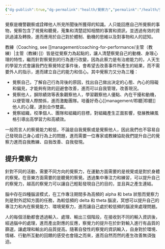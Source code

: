```yaml
---
{"dg-publish":true,"dg-permalink":"health/覺察力","permalink":"/health/覺察力/","title":"覺察力"}
---
```



覺察是機警觀察或詮釋他人所見所聞後所獲得的知識。人只能回應自己所覺察的事物，覺察包含了視覺和聽覺，蒐集和清楚認知相關的事實和資訊，並透過有效的資訊過濾及轉換，進而應用於自己對於體制、動機的思維以及對事物和人的認知。

教練（Coaching, see [[management/coaching-for-performance/主管（教練）\|主管（教練）]]）皆是從覺察力為起點的，讓人清楚察覺自己的動機、身理心理的特性，繼而針對察覺到的行為進行改變，因為此察力是有治癒能力的，人天生的學習方式會讓我們在察覺特定事件後，會希望去改善事件所產生的結果，而不需要外人的指示，進而建立自己的能力和信心。其中覺察力又分為三種：
- 覺察自己，了解自己行為背後的原因，找出自己做出決定的心態、內心的阻礙和偏見，才能夠有效的迴避會改善，進而可以自我管理，改善現況。
- 覺察他人，摒除績效等表象觀察他人，學習觀察他人優點、內在干擾和動機，以便管理人際關係，進而激勵團隊。培養好奇心[[management/聆聽\|聆聽]]他人的心聲，達到合作雙贏。
- 覺察組織，校準個人、團隊和組織的目標，對組織產生正面影響，發展教練風格引導出高學習力和高績效。

一般而言人的察覺能力較低，不論是自我覺察或是覺察他人，因此我們也不容易自己發現自己身心或行為上的問題，進而需要一位專家或教練協助我們提升自己的覺察力進而自我教練、自我改善、自我發現。

## 提升覺察力

針對不同的活動，需要不同方向的覺察力，在運動方面需要的是視覺或是對於身體的察覺。在音樂方面需要的是聽覺的察覺。透過集中專注力和練習，可以提升自己的察覺力，越高的察覺力可以讓自己輕鬆發現自己的目的，並且與之產生連結。

腦中存在四種腦波模式，在工作專注期間多為高頻的 alpha 和 beta 狀態而覺察力則是對外認知方面的任務，為較低頻的 delta 和 theta 腦波，冥想可以提升自己的專注力和內在察覺能力、環境覺察力，進而讓自己處於較低頻的腦波來處理問題。

人的每個活動都會透過輸入、處理、輸出三個階段，在接收到不同的輸入資訊後，經過腦中的處理，進而產出對應的反應，察覺力的提升在於針對輸入進行有品質的篩選，讓處理和輸出的品質提高。隨著自發性的察覺的資訊輸入，自身對於環境、情緒、行動所互動的回饋的感受也會隨之而來，進而自然而然的產生改善無須強迫。